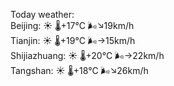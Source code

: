 Today weather:  
Beijing: ☀️   🌡️+17°C 🌬️↘19km/h  
Tianjin: ☀️   🌡️+19°C 🌬️→15km/h  
Shijiazhuang: ☀️   🌡️+20°C 🌬️→22km/h  
Tangshan: ☀️   🌡️+18°C 🌬️↘26km/h  
